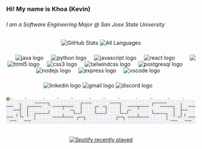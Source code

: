<h3 align="left">Hi! My name is Khoa (Kevin)</h3>

###

<h6 align="left">I am a Software Engineering Major @ San Jose State University</h6>

###

<div align="center">
  <img 
    src="https://github-readme-stats.vercel.app/api?username=dkhoapham&show_icons=true&include_all_commits=true&count_private=true&theme=dracula&hide_border=false" 
    height="150" 
    alt="GitHub Stats"
  />
  <img 
    src="https://github-readme-stats.vercel.app/api/top-langs?username=dkhoapham&layout=compact&theme=dracula&hide_border=false" 
    height="150" 
    alt="All Languages" 
  />
</div>

###

<img align="right" height="100" src="https://media.giphy.com/media/tGKDwckg5rr9PkqFBe/giphy.gif"  />

###

<div align="center">
  <img src="https://cdn.jsdelivr.net/gh/devicons/devicon/icons/java/java-original.svg" height="45" alt="java logo"  />
  <img width="12" />
  <img src="https://cdn.jsdelivr.net/gh/devicons/devicon/icons/python/python-original.svg" height="45" alt="python logo"  />
  <img width="12" />
  <img src="https://cdn.jsdelivr.net/gh/devicons/devicon/icons/javascript/javascript-original.svg" height="45" alt="javascript logo"  />
  <img width="12" />
  <img src="https://cdn.jsdelivr.net/gh/devicons/devicon/icons/react/react-original.svg" height="45" alt="react logo"  />
  <img width="12" />
  <img src="https://cdn.jsdelivr.net/gh/devicons/devicon/icons/html5/html5-original.svg" height="45" alt="html5 logo"  />
  <img width="12" />
  <img src="https://cdn.jsdelivr.net/gh/devicons/devicon/icons/css3/css3-original.svg" height="45" alt="css3 logo"  />
  <img width="12" />
  <img src="https://cdn.jsdelivr.net/gh/devicons/devicon/icons/tailwindcss/tailwindcss-original-wordmark.svg" height="45" alt="tailwindcss logo"  />
  <img width="12" />
  <img src="https://cdn.jsdelivr.net/gh/devicons/devicon/icons/postgresql/postgresql-original.svg" height="45" alt="postgresql logo"  />
  <img width="12" />
  <img src="https://cdn.jsdelivr.net/gh/devicons/devicon/icons/nodejs/nodejs-original.svg" height="45" alt="nodejs logo"  />
  <img width="12" />
  <img src="https://cdn.jsdelivr.net/gh/devicons/devicon/icons/express/express-original.svg" height="45" alt="express logo"  />
  <img width="12" />
  <img src="https://cdn.jsdelivr.net/gh/devicons/devicon/icons/vscode/vscode-original.svg" height="45" alt="vscode logo"  />
</div>

###

<div align="center">
  <img src="https://raw.githubusercontent.com/maurodesouza/profile-readme-generator/master/src/assets/icons/social/linkedin/default.svg" width="60" height="35" alt="linkedin logo"  />
  <img src="https://raw.githubusercontent.com/maurodesouza/profile-readme-generator/master/src/assets/icons/social/gmail/default.svg" width="60" height="35" alt="gmail logo"  />
  <img src="https://raw.githubusercontent.com/maurodesouza/profile-readme-generator/master/src/assets/icons/social/discord/default.svg" width="60" height="35" alt="discord logo"  />
</div>

###

<picture>
  <source media="(prefers-color-scheme: dark)" srcset="https://raw.githubusercontent.com/dkhoapham/dkhoapham/output/pacman-contribution-graph-dark.svg">
  <source media="(prefers-color-scheme: light)" srcset="https://raw.githubusercontent.com/dkhoapham/dkhoapham/output/pacman-contribution-graph.svg">
  <img alt="pacman contribution graph" src="https://raw.githubusercontent.com/dkhoapham/dkhoapham/output/pacman-contribution-graph.svg">
</picture>

###

<div align="center">
  <a href="https://open.spotify.com/user/z6zaj2nos8nmumwa7sq29s21u">
    <img src="https://spotify-recently-played-readme.vercel.app/api?user=z6zaj2nos8nmumwa7sq29s21u&count=5&unique=false" alt="Spotify recently played"  />
  </a>
</div>

###
